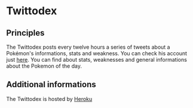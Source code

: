 # Twittodex

## Principles

The Twittodex posts every twelve hours a series of tweets about a Pokémon's informations, stats and weakness. You can check his account just [here](https://twitter.com/TwittodexBot).
You can find about stats, weaknesses and general informations about the Pokemon of the day.

## Additional informations

The Twittodex is hosted by [Heroku](https://www.heroku.com/)
